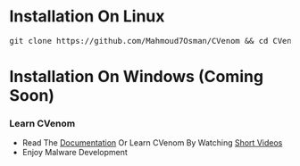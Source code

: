<h1>Installation On Linux</h1>
<pre>git clone https://github.com/Mahmoud7Osman/CVenom && cd CVenom/Setup/ && bash setup.sh</pre>

<h1>Installation On Windows (Coming Soon)</h1>

<h3>Learn CVenom</h3>
<ul>
	<li>Read The <a href="https://github.com/Mahmoud7Osman/CVenom#documentation">Documentation</a> Or Learn CVenom By Watching <a href="https://youtube.com/c/TheDoctorMLT">Short Videos</a></li>
	<li>Enjoy Malware Development</li>

</ul>
